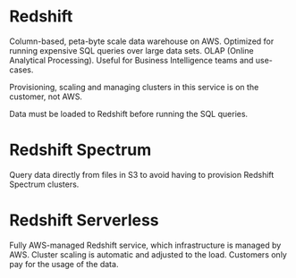 # Redshift

Column-based, peta-byte scale data warehouse on AWS. Optimized for
running expensive SQL queries over large data sets. OLAP (Online
Analytical Processing). Useful for Business Intelligence teams and
use-cases.

Provisioning, scaling and managing clusters in this service is on the
customer, not AWS.

Data must be loaded to Redshift before running the SQL queries.

# Redshift Spectrum

Query data directly from files in S3 to avoid having to provision
Redshift Spectrum clusters.

# Redshift Serverless

Fully AWS-managed Redshift service, which infrastructure is managed by
AWS. Cluster scaling is automatic and adjusted to the load. Customers
only pay for the usage of the data.
